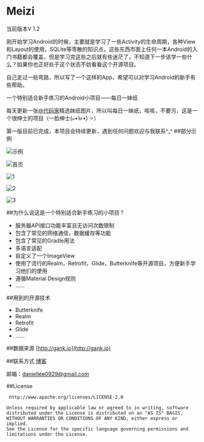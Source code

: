 # Meizi
当前版本V 1.2

刚开始学习Android的时候，主要就是学习了一些Activity的生命周期，各种View和Layout的使用，SQLite等零散的知识点，这些东西市面上任何一本Android的入门书籍都会覆盖，但是学习完这些之后就有些迷茫了，不知道下一步该学一些什么？如果你也正好处于这个状态不妨看看这个开源项目。

自己走过一些弯路，所以写了一个这样的App，希望可以对学习Android的新手有些帮助。

一个特别适合新手练习的Android小项目——每日一妹纸

每天更新一张[@代码家](https://github.com/daimajia)精选妹纸图片，所以叫每日一妹纸，咳咳，不要污，这是一个很绅士的项目（一脸绅士(๑•̀ㅂ•́) ✧）

第一版目前已完成，本项目会持续更新，遇到任何问题欢迎与我联系^_^
##部分示例

![示例](https://github.com/SparkYuan/Meizi/raw/master/pic/meizi.gif)

![首页](https://raw.githubusercontent.com/SparkYuan/Meizi/master/pic/Screenshot_2016-03-08-10-37-45.png)

![1](https://raw.githubusercontent.com/SparkYuan/Meizi/master/pic/Screenshot_2016-03-08-10-37-48.png)

![2](https://raw.githubusercontent.com/SparkYuan/Meizi/master/pic/Screenshot_2016-03-08-10-41-20.png)

![3](https://raw.githubusercontent.com/SparkYuan/Meizi/master/pic/Screenshot_2016-03-08-10-36-44.png)



##为什么说这是一个特别适合新手练习的小项目？

- 服务器API接口功能丰富且无访问次数限制
- 包含了常见的网络通信，数据缓存等功能
- 包含了常见的Gradle用法
- 多语言适配
- 自定义了一个ImageView
- 使用了流行的Realm，Retrofit，Glide，Butterknife等开源项目，方便新手学习他们的使用
- 遵循Material Design规则
- ......
 

##用到的开源技术
- Butterknife
- Realm
- Retrofit
- Glide
- ......

##数据来源
[http://gank.io](http://gank.io) 

##联系方式
 [博客](http://blog.csdn.net/l664675249)


邮箱：[daniellee0929@gmail.com](daniellee0929@gmail.com)

##License

     http://www.apache.org/licenses/LICENSE-2.0

	Unless required by applicable law or agreed to in writing, software
	distributed under the License is distributed on an "AS IS" BASIS,
	WITHOUT WARRANTIES OR CONDITIONS OF ANY KIND, either express or implied.
	See the License for the specific language governing permissions and
	limitations under the License.
